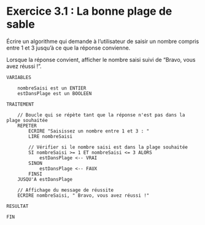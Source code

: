 # Exercice 3.1 : La bonne plage de sable
Écrire un algorithme qui demande à l’utilisateur de saisir un nombre compris entre 1 et 3 jusqu’à ce que la réponse convienne.

Lorsque la réponse convient, afficher le nombre saisi suivi de “Bravo, vous avez réussi !”.

````
VARIABLES

	nombreSaisi est un ENTIER
	estDansPlage est un BOOLEEN

TRAITEMENT

	// Boucle qui se répète tant que la réponse n'est pas dans la plage souhaitée
	REPETER
		ECRIRE "Saisissez un nombre entre 1 et 3 : "
		LIRE nombreSaisi

		// Vérifier si le nombre saisi est dans la plage souhaitée
		SI nombreSaisi >= 1 ET nombreSaisi <= 3 ALORS
			estDansPlage <-- VRAI
		SINON
			estDansPlage <-- FAUX
		FINSI
	JUSQU'A estDansPlage

	// Affichage du message de réussite
	ECRIRE nombreSaisi, " Bravo, vous avez réussi !"

RESULTAT

FIN

````